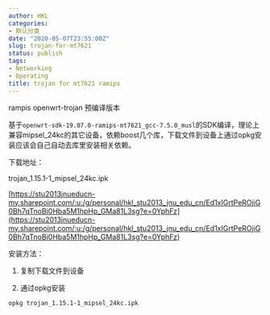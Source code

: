 ```yaml
---
author: HKL
categories:
- 默认分类
date: "2020-05-07T23:55:00Z"
slug: trojan-for-mt7621
status: publish
tags:
- Networking
- Operating
title: trojan for mt7621 ramips
---
```


rampis openwrt-trojan 预编译版本

基于`openwrt-sdk-19.07.0-ramips-mt7621_gcc-7.5.0_musl`的SDK编译，理论上兼容mipsel_24kc的其它设备，依赖boost几个库，下载文件到设备上通过opkg安装应该会自己自动去库里安装相关依赖。


下载地址：


trojan_1.15.1-1_mipsel_24kc.ipk

[https://stu2013jnueducn-my.sharepoint.com/:u:/g/personal/hkl_stu2013_jnu_edu_cn/Ed1xIGrtPeROjiG0Bh7qTnoBi0Hba5M1hpHp_GMa81L3sg?e=0YphFz](https://stu2013jnueducn-my.sharepoint.com/:u:/g/personal/hkl_stu2013_jnu_edu_cn/Ed1xIGrtPeROjiG0Bh7qTnoBi0Hba5M1hpHp_GMa81L3sg?e=0YphFz)


安装方法：

1. 复制下载文件到设备


2. 通过opkg安装

```bash
opkg trojan_1.15.1-1_mipsel_24kc.ipk
```
